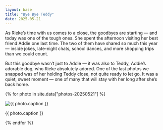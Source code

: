 ```yaml
---
layout: base
title: "Bye Bye Teddy"
date: 2025-05-21
---
```


As Rieke’s time with us comes to a close, the goodbyes are starting — and today was one of the tough ones. She spent the afternoon visiting her best friend Addie one last time. The two of them have shared so much this year — inside jokes, late-night chats, school dances, and more shopping trips than we could count.

But this goodbye wasn’t just to Addie — it was also to Teddy, Addie’s adorable dog, who Rieke absolutely adored. One of the last photos we snapped was of her holding Teddy close, not quite ready to let go. It was a quiet, sweet moment — one of many that will stay with her long after she’s back home.

{% for photo in site.data["photos-20250521"] %}
  <div>
    <img src="{{ site.baseurl }}/photos/{{ photo.file }}" alt="{{ photo.caption }}">
    <p>{{ photo.caption }}</p>
  </div>
{% endfor %}